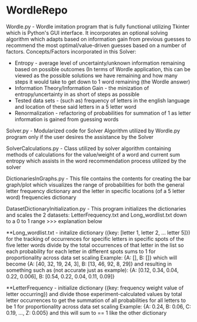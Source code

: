 # WordleRepo

Wordle.py - Wordle imitation program that is fully functional utilizing Tkinter which is Python's GUI interface.
It incorporates an optional solving algorithm which adapts based on information gain from previous guesses
to recommend the most optimal/value-driven guesses based on a number of factors.
Concepts/Factors incorporated in this Solver: 
- Entropy - average level of uncertainty/unknown information remaining based on possible outcomes
  (In terms of Wordle application, this can be viewed as the possible solutions we have remaining and how many steps
  it would take to get down to 1 word remaining (the Wordle answer)
- Information Theory/Information Gain - the minization of entropy/uncertainty in as short of steps as possible
- Tested data sets - (such as) frequency of letters in the english language and location of these said letters in a 5 letter word
- Renormalization - refactoring of probabilities for summation of 1 as letter information is gained from guessing words

Solver.py - Modularized code for Solver Algorithm utilized by Wordle.py program only if the user desires the assistance by the Solver

SolverCalculations.py -  Class utilized by solver algorithm containing methods of calculations for the value/weight of a word and current sum entropy which assists
in the word recommendation process utilized by the solver

DictionariesInGraphs.py - This file contains the contents for creating the bar graph/plot which visualizes the range of 
probabilities for both the general letter frequency dictionary and the letter in specific locations (of a 5 letter word)
frequencies dictionary 

DatasetDictionaryInitialization.py - This program initializes the dictionaries and scales the 2 datasets: LetterFrequency.txt and Long_wordlist.txt down to a 0 to
1 range >>> explanation below 

  **Long_wordlist.txt - initalize dictionary ({key: [letter 1, letter 2, ... letter 5]}) for
  the tracking of occurrences for 
  specific letters in specific spots of the five letter words 
  divide by the total occurrences of that letter in the list so each probability
  for each letter in different spots sums to 1 for proportionality across data set scaling
  Example: {A: [], B: []} which will become {A: [40, 32, 19, 24, 3], B: [13, 46, 92, 8, 29]}
  and resulting in something such as (not accurate just as example): 
  {A: [0.12, 0.34, 0.04, 0.22, 0.006], B: [0.54, 0.22, 0.04, 0.11, 0.09]}

  **LetterFrequency - initialize dictionary ({key: frequency weight value of letter occurring})
  and divide those experiment-calculated values by total letter occurrences to get the summation of all 
  probabilities for all letters to be 1 for proportionality across data set scaling
  Example: {A: 0.24, B: 0.06, C: 0.19, ..., Z: 0.005} and this will sum to == 1 like the other dictionary

